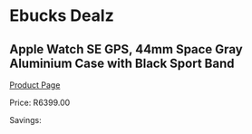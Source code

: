 
# Ebucks Dealz
## Apple Watch SE GPS, 44mm Space Gray Aluminium Case with Black Sport Band
[Product Page](https://www.ebucks.com/web/shop/productSelected.do?prodId=1069038750&catId=842820660)

Price: R6399.00

Savings: 


	